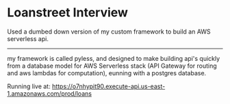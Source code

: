 # Loanstreet Interview

Used a dumbed down version of my custom framework to build an AWS serverless api.

----

my framework is called pyless, and designed to make building api's quickly from a database model for AWS Serverless stack (API Gateway for routing and aws lambdas for computation), eunning with a postgres database.


Running live at:
https://o7nhypit90.execute-api.us-east-1.amazonaws.com/prod/loans
